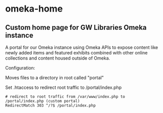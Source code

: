 # omeka-home
Custom home page for GW Libraries Omeka instance
------------------------------------------------

A portal for our Omeka instance using Omeka APIs to expose content like newly added items and featured exhibits combined with other online collections and content housed outside of Omeka.

Configuration:

Moves files to a directory in root called "portal"

Set .htaccess to redirect root traffic to /portal/index.php
```
# redirect to root traffic from /var/www/index.php to /portal/index.php (custom portal) 
RedirectMatch 303 ^/?$ /portal/index.php
```
